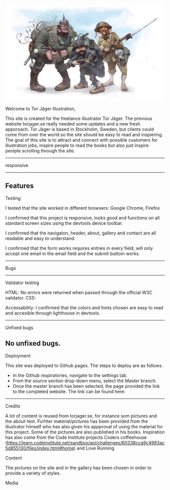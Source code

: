 ![CI logo](./assets/images/ww1.jpeg)

Welcome to Tor Jäger Illustration,

This site is created for the freelance illustrator Tor Jäger. The previous website torjager.se really needed some updates and a new fresh apporoach. Tor Jäger is based in Stockholm, Sweden, but clients could come from over the world so the site should be easy to read and inspiering. The goal of this site is to attract and connect with possible customers for illustration jobs, inspire people to read the books but also just inspire peolple scrolling through the site.

------
responsive

------

Features
-------
Testing

I tested that the site worked in different browsers: Google Chrome, Firefox

I confirmed that this project is responsive, looks good and functions on all standard screen sizes using the devtools device toolbar.

I confirmed that the navigaton, header, about, gallery and contact are all readable and easy to understand.

I confirmed that the form works requires entries in every field, will only accept one email in the email field and the submit buttom works.

-------

Bugs

------

Validator testing

HTML:
No errors were returned when passed through the official W3C validator.
CSS:

Accessability:
I confirmed that the colors and fonts chosen are easy to read and accesible through lighthouse in devtools.

-----

Unfixed bugs

No unfixed bugs.
-----

Deployment

This site was deployed to Github pages. The steps to deploy are as follows:
* In the Github respiratories, navigate to the settings tab. 
* From the source section drop-down menu, select the Master branch.
* Once the master branch has been selected, the page provided the link to the completed website. 
The link can be found here:

-----

Credits

A lot of content is reused from torjager.se, for instance som pictures and the about-text. Furhter material/pictures has been provided from the illustrator himself who has also given his appproval of using the material for this project. Some of the pictures are also published in his books.
Inspiration has also come from the Code Institute projects Coders coffeehouse (https://learn.codeinstitute.net/sandbox/api/challenges/60338cca9c4983ac5d855130/files/index.html#home) and Love Running

Content

The pictures on the site and in the gallery has been chosen in order to provide a variety of styles.

Media

